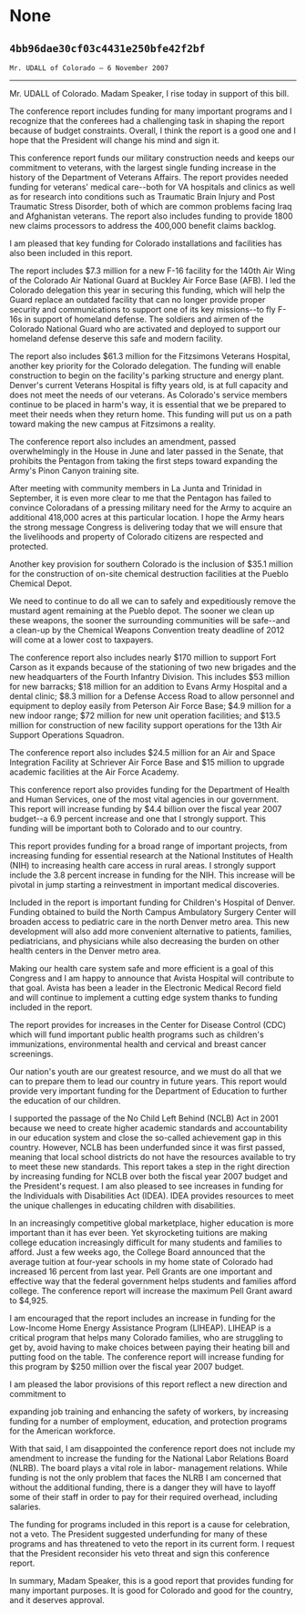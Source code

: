 # None
## `4bb96dae30cf03c4431e250bfe42f2bf`
`Mr. UDALL of Colorado — 6 November 2007`

---


Mr. UDALL of Colorado. Madam Speaker, I rise today in support of this 
bill.

The conference report includes funding for many important programs 
and I recognize that the conferees had a challenging task in shaping 
the report because of budget constraints. Overall, I think the report 
is a good one and I hope that the President will change his mind and 
sign it.

This conference report funds our military construction needs and 
keeps our commitment to veterans, with the largest single funding 
increase in the history of the Department of Veterans Affairs. The 
report provides needed funding for veterans' medical care--both for VA 
hospitals and clinics as well as for research into conditions such as 
Traumatic Brain Injury and Post Traumatic Stress Disorder, both of 
which are common problems facing Iraq and Afghanistan veterans. The 
report also includes funding to provide 1800 new claims processors to 
address the 400,000 benefit claims backlog.

I am pleased that key funding for Colorado installations and 
facilities has also been included in this report.

The report includes $7.3 million for a new F-16 facility for the 
140th Air Wing of the Colorado Air National Guard at Buckley Air Force 
Base (AFB). I led the Colorado delegation this year in securing this 
funding, which will help the Guard replace an outdated facility that 
can no longer provide proper security and communications to support one 
of its key missions--to fly F-16s in support of homeland defense. The 
soldiers and airmen of the Colorado National Guard who are activated 
and deployed to support our homeland defense deserve this safe and 
modern facility.

The report also includes $61.3 million for the Fitzsimons Veterans 
Hospital, another key priority for the Colorado delegation. The funding 
will enable construction to begin on the facility's parking structure 
and energy plant. Denver's current Veterans Hospital is fifty years 
old, is at full capacity and does not meet the needs of our veterans. 
As Colorado's service members continue to be placed in harm's way, it 
is essential that we be prepared to meet their needs when they return 
home. This funding will put us on a path toward making the new campus 
at Fitzsimons a reality.

The conference report also includes an amendment, passed 
overwhelmingly in the House in June and later passed in the Senate, 
that prohibits the Pentagon from taking the first steps toward 
expanding the Army's Pinon Canyon training site.

After meeting with community members in La Junta and Trinidad in 
September, it is even more clear to me that the Pentagon has failed to 
convince Coloradans of a pressing military need for the Army to acquire 
an additional 418,000 acres at this particular location. I hope the 
Army hears the strong message Congress is delivering today that we will 
ensure that the livelihoods and property of Colorado citizens are 
respected and protected.

Another key provision for southern Colorado is the inclusion of $35.1 
million for the construction of on-site chemical destruction facilities 
at the Pueblo Chemical Depot.

We need to continue to do all we can to safely and expeditiously 
remove the mustard agent remaining at the Pueblo depot. The sooner we 
clean up these weapons, the sooner the surrounding communities will be 
safe--and a clean-up by the Chemical Weapons Convention treaty deadline 
of 2012 will come at a lower cost to taxpayers.

The conference report also includes nearly $170 million to support 
Fort Carson as it expands because of the stationing of two new brigades 
and the new headquarters of the Fourth Infantry Division. This includes 
$53 million for new barracks; $18 million for an addition to Evans Army 
Hospital and a dental clinic; $8.3 million for a Defense Access Road to 
allow personnel and equipment to deploy easily from Peterson Air Force 
Base; $4.9 million for a new indoor range; $72 million for new unit 
operation facilities; and $13.5 million for construction of new 
facility support operations for the 13th Air Support Operations 
Squadron.

The conference report also includes $24.5 million for an Air and 
Space Integration Facility at Schriever Air Force Base and $15 million 
to upgrade academic facilities at the Air Force Academy.

This conference report also provides funding for the Department of 
Health and Human Services, one of the most vital agencies in our 
government. This report will increase funding by $4.4 billion over the 
fiscal year 2007 budget--a 6.9 percent increase and one that I strongly 
support. This funding will be important both to Colorado and to our 
country.

This report provides funding for a broad range of important projects, 
from increasing funding for essential research at the National 
Institutes of Health (NIH) to increasing health care access in rural 
areas. I strongly support include the 3.8 percent increase in funding 
for the NIH. This increase will be pivotal in jump starting a 
reinvestment in important medical discoveries.

Included in the report is important funding for Children's Hospital 
of Denver. Funding obtained to build the North Campus Ambulatory 
Surgery Center will broaden access to pediatric care in the north 
Denver metro area. This new development will also add more convenient 
alternative to patients, families, pediatricians, and physicians while 
also decreasing the burden on other health centers in the Denver metro 
area.

Making our health care system safe and more efficient is a goal of 
this Congress and I am happy to announce that Avista Hospital will 
contribute to that goal. Avista has been a leader in the Electronic 
Medical Record field and will continue to implement a cutting edge 
system thanks to funding included in the report.

The report provides for increases in the Center for Disease Control 
(CDC) which will fund important public health programs such as 
children's immunizations, environmental health and cervical and breast 
cancer screenings.

Our nation's youth are our greatest resource, and we must do all that 
we can to prepare them to lead our country in future years. This report 
would provide very important funding for the Department of Education to 
further the education of our children.

I supported the passage of the No Child Left Behind (NCLB) Act in 
2001 because we need to create higher academic standards and 
accountability in our education system and close the so-called 
achievement gap in this country. However, NCLB has been underfunded 
since it was first passed, meaning that local school districts do not 
have the resources available to try to meet these new standards. This 
report takes a step in the right direction by increasing funding for 
NCLB over both the fiscal year 2007 budget and the President's request. 
I am also pleased to see increases in funding for the Individuals with 
Disabilities Act (IDEA). IDEA provides resources to meet the unique 
challenges in educating children with disabilities.


In an increasingly competitive global marketplace, higher education 
is more important than it has ever been. Yet skyrocketing tuitions are 
making college education increasingly difficult for many students and 
families to afford. Just a few weeks ago, the College Board announced 
that the average tuition at four-year schools in my home state of 
Colorado had increased 16 percent from last year. Pell Grants are one 
important and effective way that the federal government helps students 
and families afford college. The conference report will increase the 
maximum Pell Grant award to $4,925.

I am encouraged that the report includes an increase in funding for 
the Low-Income Home Energy Assistance Program (LIHEAP). LIHEAP is a 
critical program that helps many Colorado families, who are struggling 
to get by, avoid having to make choices between paying their heating 
bill and putting food on the table. The conference report will increase 
funding for this program by $250 million over the fiscal year 2007 
budget.

I am pleased the labor provisions of this report reflect a new 
direction and commitment to


expanding job training and enhancing the safety of workers, by 
increasing funding for a number of employment, education, and 
protection programs for the American workforce.

With that said, I am disappointed the conference report does not 
include my amendment to increase the funding for the National Labor 
Relations Board (NLRB). The board plays a vital role in labor-
management relations. While funding is not the only problem that faces 
the NLRB I am concerned that without the additional funding, there is a 
danger they will have to layoff some of their staff in order to pay for 
their required overhead, including salaries.

The funding for programs included in this report is a cause for 
celebration, not a veto. The President suggested underfunding for many 
of these programs and has threatened to veto the report in its current 
form. I request that the President reconsider his veto threat and sign 
this conference report.

In summary, Madam Speaker, this is a good report that provides 
funding for many important purposes. It is good for Colorado and good 
for the country, and it deserves approval.